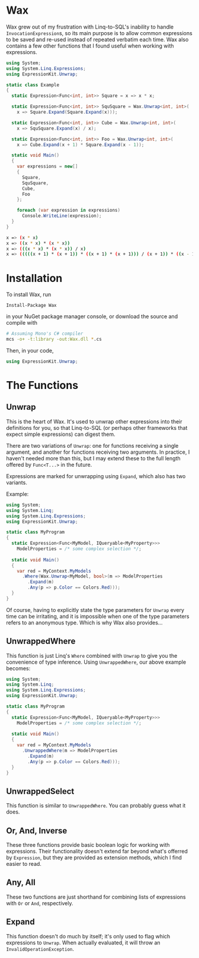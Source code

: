Wax
===

Wax grew out of my frustration with Linq-to-SQL's inability to
handle `InvocationExpression`s, so its main purpose is to allow
common expressions to be saved and re-used instead of repeated
verbatim each time. Wax also contains a few other functions that
I found useful when working with expressions.

```csharp
using System;
using System.Linq.Expressions;
using ExpressionKit.Unwrap;

static class Example
{
  static Expression<Func<int, int>> Square = x => x * x;

  static Expression<Func<int, int>> SquSquare = Wax.Unwrap<int, int>(
    x => Square.Expand(Square.Expand(x)));

  static Expression<Func<int, int>> Cube = Wax.Unwrap<int, int>(
    x => SquSquare.Expand(x) / x);

  static Expression<Func<int, int>> Foo = Wax.Unwrap<int, int>(
    x => Cube.Expand(x + 1) * Square.Expand(x - 1));

  static void Main()
  {
    var expressions = new[]
    {
      Square,
      SquSquare,
      Cube,
      Foo
    };

    foreach (var expression in expressions)
      Console.WriteLine(expression);
  }
}
```

```sh
x => (x * x)
x => ((x * x) * (x * x))
x => (((x * x) * (x * x)) / x)
x => (((((x + 1) * (x + 1)) * ((x + 1) * (x + 1))) / (x + 1)) * ((x - 1) * (x - 1)))
```

Installation
============

To install Wax, run

```
Install-Package Wax
```

in your NuGet package manager console, or download the source and compile with

```sh
# Assuming Mono's C# compiler
mcs -o+ -t:library -out:Wax.dll *.cs
```

Then, in your code,

```csharp
using ExpressionKit.Unwrap;
```

The Functions
=============

Unwrap
------

This is the heart of Wax.
It's used to unwrap other expressions into their definitions for you,
so that Linq-to-SQL (or perhaps other frameworks that expect simple
expressions) can digest them.

There are two variations of `Unwrap`: one for functions receiving a
single argument, and another for functions receiving two arguments.
In practice, I haven't needed more than this, but I may extend these
to the full length offered by `Func<T...>` in the future.

Expressions are marked for unwrapping using `Expand`, which also
has two variants.

Example:

```csharp
using System;
using System.Linq;
using System.Linq.Expressions;
using ExpressionKit.Unwrap;

static class MyProgram
{
  static Expression<Func<MyModel, IQueryable<MyProperty>>>
    ModelProperties = /* some complex selection */;
    
  static void Main()
  {
    var red = MyContext.MyModels
      .Where(Wax.Unwrap<MyModel, bool>(m => ModelProperties
        .Expand(m)
        .Any(p => p.Color == Colors.Red)));
  }
}
```

Of course, having to explicitly state the type parameters
for `Unwrap` every time can be irritating, and it is
impossible when one of the type parameters refers to an anonymous type.
Which is why Wax also provides...

UnwrappedWhere
--------------

This function is just Linq's `Where` combined with `Unwrap`
to give you the convenience of type inference.
Using `UnwrappedWhere`, our above example becomes:

```csharp
using System;
using System.Linq;
using System.Linq.Expressions;
using ExpressionKit.Unwrap;

static class MyProgram
{
  static Expression<Func<MyModel, IQueryable<MyProperty>>>
    ModelProperties = /* some complex selection */;
    
  static void Main()
  {
    var red = MyContext.MyModels
      .UnwrappedWhere(m => ModelProperties
        .Expand(m)
        .Any(p => p.Color == Colors.Red)));
  }
}
```

UnwrappedSelect
---------------

This function is similar to `UnwrappedWhere`.
You can probably guess what it does.

Or, And, Inverse
----------------

These three functions provide basic boolean logic for working with expressions.
Their functionality doesn't extend far beyond what's offerred by `Expression`,
but they are provided as extension methods, which I find easier to read.

Any, All
--------

These two functions are just shorthand for combining lists of expressions with
`Or` or `And`, respectively.

Expand
------

This function doesn't do much by itself; it's only used to flag
which expressions to `Unwrap`. When actually evaluated, it will
throw an `InvalidOperationException`.

